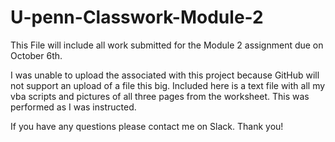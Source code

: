 # U-penn-Classwork-Module-2
This File will include all work submitted for the Module 2 assignment due on October 6th.

I was unable to upload the associated with this project because GitHub will not support an upload of a file this big.
Included here is a text file with all my vba scripts and pictures of all three pages from the worksheet. This was performed as I was instructed.

If you have any questions please contact me on Slack.
Thank you!
